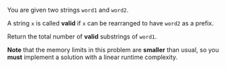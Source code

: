 You are given two strings `word1` and `word2`.

A string `x` is called **valid** if `x` can be rearranged to have `word2` as a prefix.

Return the total number of **valid** substrings of `word1`.

**Note** that the memory limits in this problem are **smaller** than usual, so you **must** implement a solution with a linear runtime complexity.